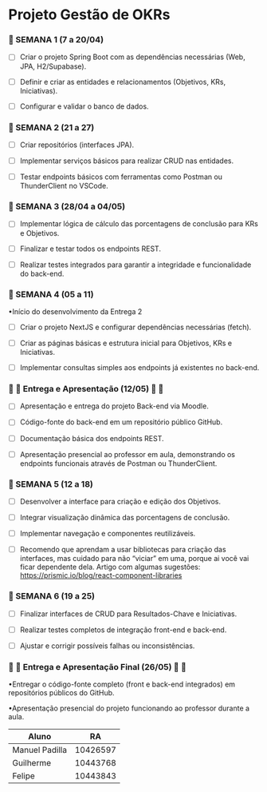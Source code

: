 # Projeto Gestão de OKRs



<h3>🪪 SEMANA 1 (7 a 20/04)</h3>

- [ ] Criar o projeto Spring Boot com as dependências necessárias (Web, JPA, H2/Supabase).

- [ ] Definir e criar as entidades e relacionamentos (Objetivos, KRs, Iniciativas).

- [ ] Configurar e validar o banco de dados.





<h3>🪪 SEMANA 2 (21 a 27) </h3>

- [ ] Criar repositórios (interfaces JPA).

- [ ] Implementar serviços básicos para realizar CRUD nas entidades.

- [ ] Testar endpoints básicos com ferramentas como Postman ou ThunderClient no VSCode.





<h3>🪪 SEMANA 3 (28/04 a 04/05)</h3>

- [ ] Implementar lógica de cálculo das porcentagens de conclusão para KRs e Objetivos.

- [ ] Finalizar e testar todos os endpoints REST.

- [ ] Realizar testes integrados para garantir a integridade e funcionalidade do back-end.





<h3>🪪 SEMANA 4 (05 a 11)</h3>

•Início do desenvolvimento da Entrega 2

- [ ] Criar o projeto NextJS e configurar dependências necessárias (fetch).

- [ ] Criar as páginas básicas e estrutura inicial para Objetivos, KRs e Iniciativas.

- [ ] Implementar consultas simples aos endpoints já existentes no back-end.





<h3>🪪 🪪 Entrega e Apresentação (12/05) 🪪 🪪</h3>

- [ ] Apresentação e entrega do projeto Back-end via Moodle.

- [ ] Código-fonte do back-end em um repositório público GitHub.

- [ ] Documentação básica dos endpoints REST.

- [ ] Apresentação presencial ao professor em aula, demonstrando os endpoints funcionais através de Postman ou ThunderClient.





<h3>🪪 SEMANA 5 (12 a 18)</h3>

- [ ] Desenvolver a interface para criação e edição dos Objetivos.

- [ ] Integrar visualização dinâmica das porcentagens de conclusão.

- [ ] Implementar navegação e componentes reutilizáveis.

- [ ] Recomendo que aprendam a usar bibliotecas para criação das interfaces, mas cuidado para não “viciar” em uma, porque  ai você vai ficar dependente dela. Artigo com algumas sugestões: https://prismic.io/blog/react-component-libraries





<h3>🪪 SEMANA 6 (19 a 25)</h3>

- [ ] Finalizar interfaces de CRUD para Resultados-Chave e Iniciativas.

- [ ] Realizar testes completos de integração front-end e back-end.

- [ ] Ajustar e corrigir possíveis falhas ou inconsistências.





<h3>🪪 🪪 Entrega e Apresentação Final (26/05) 🪪 🪪</h3>

•Entregar o código-fonte completo (front e back-end integrados) em repositórios públicos do GitHub.

•Apresentação presencial do projeto funcionando ao professor durante a aula.


| Aluno |  RA   |
|-------|-------|
|Manuel Padilla       |   10426597    |
|Guilherme       |  10443768     |
|Felipe       |   10443843    |
